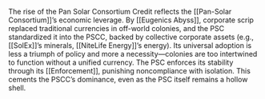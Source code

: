 The rise of the Pan Solar Consortium Credit reflects the [[Pan-Solar Consortium]]’s economic leverage. By [[Eugenics Abyss]], corporate scrip replaced traditional currencies in off-world colonies, and the PSC standardized it into the PSCC, backed by collective corporate assets (e.g., [[SolEx]]’s minerals, [[NiteLife Energy]]’s energy). Its universal adoption is less a triumph of policy and more a necessity—colonies are too intertwined to function without a unified currency. The PSC enforces its stability through its [[Enforcement]], punishing noncompliance with isolation. This cements the PSCC’s dominance, even as the PSC itself remains a hollow shell.
